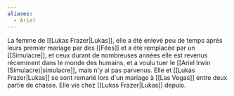 ```yaml
---
aliases:
  - Ariel
---
```

La femme de [[Lukas Frazer|Lukas]], elle a été enlevé peu de temps après leurs premier mariage par des [[Fées]] et a été remplacée par un [[Simulacre]], et ceux durant de nombreuses années elle est revenus récemment dans le monde des humains, et a voulu tuer le [[Ariel Irwin (Simulacre)|simulacre]], mais n'y ai pas parvenus.
Elle et [[Lukas Frazer|Lukas]] se sont remarié lors d'un mariage à [[Las Vegas]] entre deux partie de chasse.
Elle vie chez [[Lukas Frazer|Lukas]] depuis.
